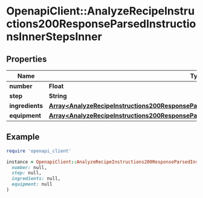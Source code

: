 # OpenapiClient::AnalyzeRecipeInstructions200ResponseParsedInstructionsInnerStepsInner

## Properties

| Name | Type | Description | Notes |
| ---- | ---- | ----------- | ----- |
| **number** | **Float** |  |  |
| **step** | **String** |  |  |
| **ingredients** | [**Array&lt;AnalyzeRecipeInstructions200ResponseParsedInstructionsInnerStepsInnerIngredientsInner&gt;**](AnalyzeRecipeInstructions200ResponseParsedInstructionsInnerStepsInnerIngredientsInner.md) |  | [optional] |
| **equipment** | [**Array&lt;AnalyzeRecipeInstructions200ResponseParsedInstructionsInnerStepsInnerIngredientsInner&gt;**](AnalyzeRecipeInstructions200ResponseParsedInstructionsInnerStepsInnerIngredientsInner.md) |  | [optional] |

## Example

```ruby
require 'openapi_client'

instance = OpenapiClient::AnalyzeRecipeInstructions200ResponseParsedInstructionsInnerStepsInner.new(
  number: null,
  step: null,
  ingredients: null,
  equipment: null
)
```

